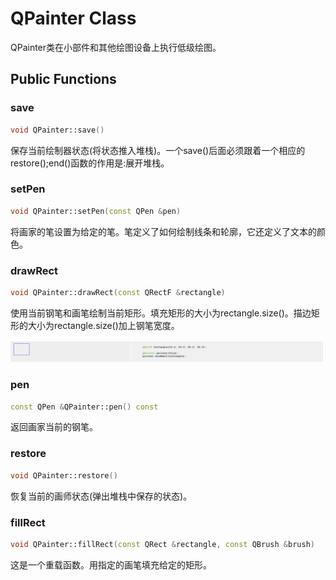 # QPainter Class

QPainter类在小部件和其他绘图设备上执行低级绘图。

## Public Functions

### save

```c++
void QPainter::save()
```

保存当前绘制器状态(将状态推入堆栈)。一个save()后面必须跟着一个相应的restore();end()函数的作用是:展开堆栈。

### setPen

```c++
void QPainter::setPen(const QPen &pen)
```

将画家的笔设置为给定的笔。笔定义了如何绘制线条和轮廓，它还定义了文本的颜色。

### drawRect

```c++
void QPainter::drawRect(const QRectF &rectangle)
```

使用当前钢笔和画笔绘制当前矩形。填充矩形的大小为rectangle.size()。描边矩形的大小为rectangle.size()加上钢笔宽度。

![image-20221101114738913](../../images/image-20221101114738913.png)

### pen

```c++
const QPen &QPainter::pen() const
```

返回画家当前的钢笔。

### restore

```c++
void QPainter::restore()
```

恢复当前的画师状态(弹出堆栈中保存的状态)。

### fillRect

```c++
void QPainter::fillRect(const QRect &rectangle, const QBrush &brush)
```

这是一个重载函数。用指定的画笔填充给定的矩形。
